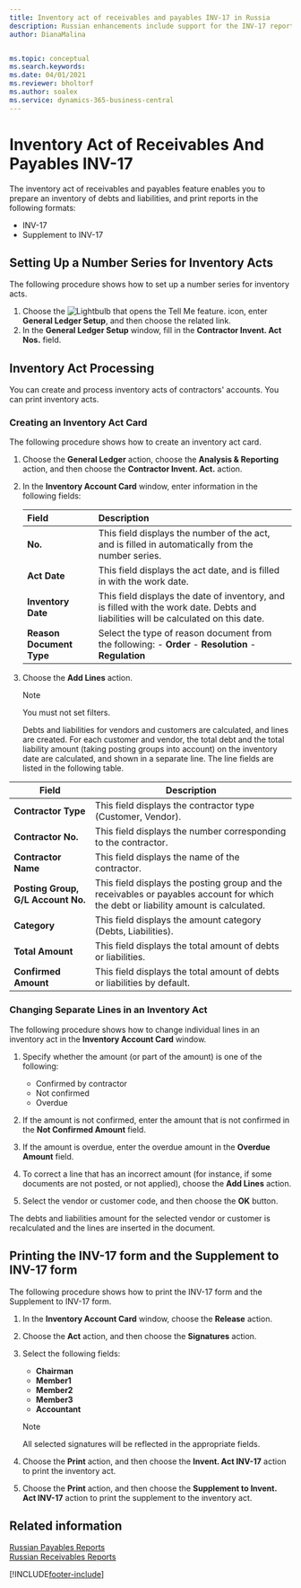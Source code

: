 ```yaml
---
title: Inventory act of receivables and payables INV-17 in Russia
description: Russian enhancements include support for the INV-17 report and INV-17 supplement report.
author: DianaMalina


ms.topic: conceptual
ms.search.keywords:
ms.date: 04/01/2021
ms.reviewer: bholtorf
ms.author: soalex
ms.service: dynamics-365-business-central
---
```


# Inventory Act of Receivables And Payables INV-17

The inventory act of receivables and payables feature enables you to prepare an inventory of debts and liabilities, and print reports in the following formats: 

- INV-17
- Supplement to INV-17

## Setting Up a Number Series for Inventory Acts

The following procedure shows how to set up a number series for inventory acts. 

1. Choose the ![Lightbulb that opens the Tell Me feature.](../../media/ui-search/search_small.png "Tell me what you want to do") icon, enter **General Ledger Setup**, and then choose the related link.
2. In the **General Ledger Setup** window, fill in the **Contractor Invent. Act Nos.** field.

## Inventory Act Processing

You can create and process inventory acts of contractors' accounts. You can print inventory acts.

### Creating an Inventory Act Card

The following procedure shows how to create an inventory act card. 

1. Choose the **General Ledger** action, choose the **Analysis & Reporting** action, and then choose the **Contractor Invent. Act.** action.

2. In the **Inventory Account Card** window, enter information in the following fields:

   | Field                    | Description                                                  |
   | :----------------------- | :----------------------------------------------------------- |
   | **No.**                  | This field displays the number of the act, and is filled in automatically from the number series. |
   | **Act Date**             | This field displays the act date, and is filled in with the work date. |
   | **Inventory Date**       | This field displays the date of inventory, and is filled with the work date. Debts and liabilities will be calculated on this date. |
   | **Reason Document Type** | Select the type of reason document from the following:   -   **Order** -   **Resolution** -   **Regulation** |

3. Choose the **Add Lines** action.

   > [!NOTE]
   > You must not set filters.

   Debts and liabilities for vendors and customers are calculated, and lines are created. For each customer and vendor, the total debt and the total liability amount (taking posting groups into account) on the inventory date are calculated, and shown in a separate line. The line fields are listed in the following table.

| Field                              | Description          |
| ---------------------------------- | -------------------- |
| **Contractor Type**                | This field displays the contractor type (Customer, Vendor).  |
| **Contractor No.**                 | This field displays the number corresponding to the contractor. |
| **Contractor Name**                | This field displays the name of the contractor.    |
| **Posting Group, G/L Account No.** | This field displays the posting group and the receivables or payables account for which the debt or liability amount is calculated. |
| **Category**                       | This field displays the amount category (Debts, Liabilities). |
| **Total Amount**                   | This field displays the total amount of debts or liabilities. |
| **Confirmed Amount**               | This field displays the total amount of debts or liabilities by default. |

### Changing Separate Lines in an Inventory Act

The following procedure shows how to change individual lines in an inventory act in the **Inventory Account Card** window. 

1. Specify whether the amount (or part of the amount) is one of the following:

    - Confirmed by contractor
    - Not confirmed
    - Overdue

2. If the amount is not confirmed, enter the amount that is not confirmed in the **Not Confirmed Amount** field.

3. If the amount is overdue, enter the overdue amount in the **Overdue Amount** field.

4. To correct a line that has an incorrect amount (for instance, if some documents are not posted, or not applied), choose the **Add Lines** action.

5. Select the vendor or customer code, and then choose the **OK** button. 

The debts and liabilities amount for the selected vendor or customer is recalculated and the lines are inserted in the document.

## Printing the INV-17 form and the Supplement to INV-17 form

The following procedure shows how to print the INV-17 form and the Supplement to INV-17 form.

1. In the **Inventory Account Card** window, choose the **Release** action.
2. Choose the **Act** action, and then choose the **Signatures** action.
3. Select the following fields:

    - **Chairman**
    - **Member1**
    - **Member2**
    - **Member3**
    - **Accountant**

    > [!NOTE]
    > All selected signatures will be reflected in the appropriate fields.

4. Choose the **Print** action, and then choose the **Invent. Act INV-17** action to print the inventory act.
5. Choose the **Print** action, and then choose the **Supplement to Invent. Act INV-17** action to print the supplement to the inventory act.

## Related information

[Russian Payables Reports](Russian-Payables-Reports.md)  
[Russian Receivables Reports](Russian-Receivables-Reports.md)  


[!INCLUDE[footer-include](../../includes/footer-banner.md)]